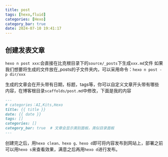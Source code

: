 ```yaml
---
title: post
tags: [hexo,fluid]
categories: [Hexo]
category_bar: true
date: 2024-07-10 19:41:17
---
```

## 创建发表文章
`hexo n post xxx`:会直接在比克根目录下的`source/_posts`下生成`xxx.md`文件
如果我们想要将生成的文件放在_posts的子文件夹内，可以采用命令：`hexo n post -p dir/xxx`

生成的文章会在开头带有日期，标题，tags等，你可以自定义文章开头带有哪些内容，在博客根目录`scaffolds/post.md`中修改，下面是我的内容

```md
---
# categories：AI,Kits,Hexo
title: {{ title }}
date: {{ date }}
tags: []
categories: []
category_bar: true  # 文章会显示类别面板，类似目录面板
---
```

创建完之后，用`hexo clean、hexo g、hexo d`即可将内容发布到网站上，部署之前可以用`hexo s`来查看效果，满意之后再用`hexo d`进行发布。
